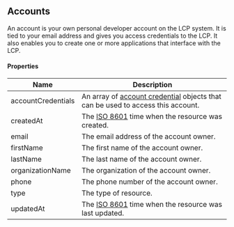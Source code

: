 ## Accounts

An account is your own personal developer account on the LCP system. It is tied to your email address and gives you access credentials to the LCP. It also enables you to create one or more applications that interface with the LCP.

#### Properties

<table>
    <thead>
        <tr>
            <th>Name</th>
            <th>Description</th>
        </tr>
    </thead>
    <tbody>
        <tr>
            <td>accountCredentials</td>
            <td>An array of <a href="#account-credentials">account credential</a> objects that can be used to access this account.</td>
        </tr>
        <tr>
            <td>createdAt</td>
            <td>The <a href="http://en.wikipedia.org/wiki/ISO_8601">ISO 8601</a> time when the resource was created.</td>
        </tr>
        <tr>
            <td>email</td>
            <td>The email address of the account owner.</td>
        </tr>
        <tr>
            <td>firstName</td>
            <td>The first name of the account owner.</td>
        </tr>
        <tr>
            <td>lastName</td>
            <td>The last name of the account owner.</td>
        </tr>
        <tr>
            <td>organizationName</td>
            <td>The organization of the account owner.</td>
        </tr>
        <tr>
            <td>phone</td>
            <td>The phone number of the account owner.</td>
        </tr>
        <tr>
            <td>type</td>
            <td>The type of resource.</td>
        </tr>
        <tr>
            <td>updatedAt</td>
            <td>The <a href="http://en.wikipedia.org/wiki/ISO_8601">ISO 8601</a> time when the resource was last updated.</td>
        </tr>
    </tbody>
</table>











